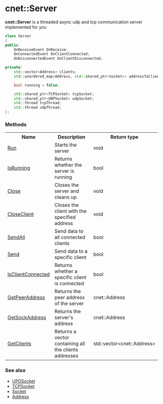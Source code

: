 # cnet::Server

**cnet::Server** is a threaded async udp and tcp communication server implemented for you

```C++
class Server
{
public:
    OnReceiveEvent OnReceive;
    OnConnectedEvent OnClientConnected;
    OnDisconnectedEvent OnClientDisconnected;

private:
    std::vector<Address> clients;
    std::unordered_map<Address, std::shared_ptr<Socket>> addressToClient;

    bool running = false;

    std::shared_ptr<TCPSocket> tcpSocket;
    std::shared_ptr<UDPSocket> udpSocket;
    std::thread tcpThread;
    std::thread udpThread;
};
```

### Methods

<table>
<tr>
    <th>Name</th>
    <th>Description</th>
    <th>Return type</th>
</tr>
<tr>
 	<td><a href="server/run.md">Run</a></td>
	<td>Starts the server</td>
	<td>void</td>
</tr>
<tr>
 	<td><a href="server/isrunning.md">IsRunning</a></td>
	<td>Returns whether the server is running</td>
	<td>bool</td>
</tr>
<tr>
 	<td><a href="server/close.md">Close</a></td>
	<td>Closes the server and cleans up</td>
	<td>void</td>
</tr>
<tr>
 	<td><a href="server/closeclient.md">CloseClient</a></td>
	<td>Closes the client with the specified address</td>
	<td>void</td>
</tr>
<tr>
 	<td><a href="server/sendall.md">SendAll</a></td>
	<td>Send data to all connected clients</td>
	<td>bool</td>
</tr>
<tr>
 	<td><a href="server/send.md">Send</a></td>
	<td>Send data to a specific client</td>
	<td>bool</td>
</tr>
<tr>
 	<td><a href="server/isclientconnected.md">IsClientConnected</a></td>
	<td>Returns whether a specific client is connected</td>
	<td>bool</td>
</tr>
<tr>
 	<td><a href="server/getpeeraddress.md">GetPeerAddress</a></td>
	<td>Returns the peer address of the server</td>
	<td>cnet::Address</td>
</tr>
<tr>
 	<td><a href="server/getsockaddress.md">GetSockAddress</a></td>
	<td>Returns the server's address</td>
	<td>cnet::Address</td>
</tr>
<tr>
 	<td><a href="server/getclients.md">GetClients</a></td>
	<td>Returns a vector containing all the clients addresses</td>
	<td>std::vector&lt;cnet::Address&gt;</td>
</tr>
</table>

### See also
- [UPDSocket](./udpsocket.md)
- [TCPSocket](./tcpsocket.md)
- [Socket](./socket.md)
- [Address](./../types/address.md)